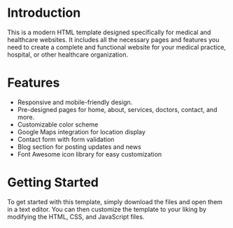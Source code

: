 # Introduction

This is a modern HTML template designed specifically for medical and healthcare websites. It includes all the necessary pages and features you need to create a complete and functional website for your medical practice, hospital, or other healthcare organization.

# Features
- Responsive and mobile-friendly design.
- Pre-designed pages for home, about, services, doctors, contact, and more.
- Customizable color scheme
- Google Maps integration for location display
- Contact form with form validation
- Blog section for posting updates and news
- Font Awesome icon library for easy customization

# Getting Started
To get started with this template, simply download the files and open them in a text editor. You can then customize the template to your liking by modifying the HTML, CSS, and JavaScript files.
